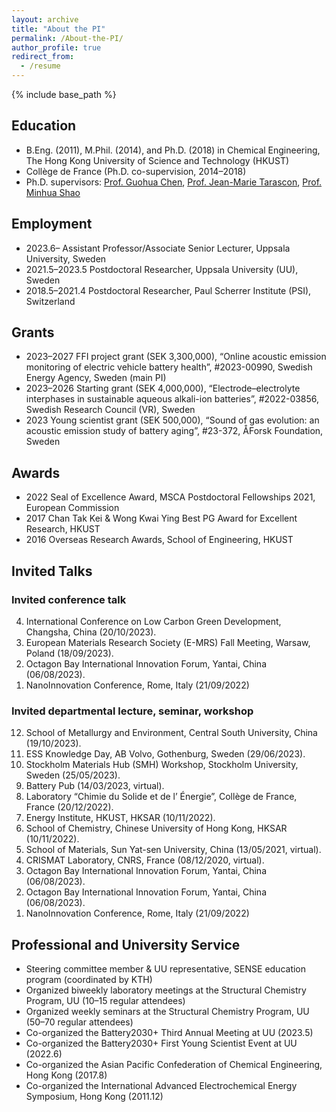 ```yaml
---
layout: archive
title: "About the PI"
permalink: /About-the-PI/
author_profile: true
redirect_from:
  - /resume
---
```


{% include base_path %}

## Education
* B.Eng. (2011), M.Phil. (2014), and Ph.D. (2018) in Chemical Engineering, The Hong Kong University of Science and Technology (HKUST)
* Collège de France (Ph.D. co-supervision, 2014–2018)
* Ph.D. supervisors: [Prof. Guohua Chen](https://scholars.cityu.edu.hk/en/persons/guohua-chen(4e987cda-3a4a-45d7-990d-26d3dfb839ba).html), [Prof. Jean-Marie Tarascon](https://solid-state-chemistry-energy-lab.org/), [Prof. Minhua Shao](https://minhuashaogroup.wixsite.com/7102)

## Employment
* 2023.6–  Assistant Professor/Associate Senior Lecturer, Uppsala University, Sweden
* 2021.5–2023.5  Postdoctoral Researcher, Uppsala University (UU), Sweden
* 2018.5–2021.4  Postdoctoral Researcher, Paul Scherrer Institute (PSI), Switzerland
  
## Grants
* 2023–2027	FFI project grant (SEK 3,300,000), “Online acoustic emission monitoring of electric vehicle battery health”, #2023-00990, Swedish Energy Agency, Sweden (main PI)
* 2023–2026	Starting grant (SEK 4,000,000), “Electrode–electrolyte interphases in sustainable aqueous alkali-ion batteries”, #2022-03856, Swedish Research Council (VR), Sweden
* 2023	Young scientist grant (SEK 500,000), “Sound of gas evolution: an acoustic emission study of battery aging”, #23-372, ÅForsk Foundation, Sweden

## Awards
* 2022	Seal of Excellence Award, MSCA Postdoctoral Fellowships 2021, European Commission
* 2017	Chan Tak Kei & Wong Kwai Ying Best PG Award for Excellent Research, HKUST
* 2016	Overseas Research Awards, School of Engineering, HKUST
  
## Invited Talks
### Invited conference talk

<ol reversed>
  <li>International Conference on Low Carbon Green Development, Changsha, China (20/10/2023).</li>
  <li>European Materials Research Society (E-MRS) Fall Meeting, Warsaw, Poland (18/09/2023).</li>
  <li>Octagon Bay International Innovation Forum, Yantai, China (06/08/2023).</li>
  <li>NanoInnovation Conference, Rome, Italy (21/09/2022)</li>
</ol>

### Invited departmental lecture, seminar, workshop

<ol reversed>
  <li>School of Metallurgy and Environment, Central South University, China (19/10/2023).</li>
  <li>ESS Knowledge Day, AB Volvo, Gothenburg, Sweden (29/06/2023).</li>
  <li>Stockholm Materials Hub (SMH) Workshop, Stockholm University, Sweden (25/05/2023).</li>
  <li>Battery Pub (14/03/2023, virtual).</li>
  <li>Laboratory “Chimie du Solide et de l’ Énergie”, Collège de France, France (20/12/2022).</li>
  <li>Energy Institute, HKUST, HKSAR (10/11/2022).</li>
  <li>School of Chemistry, Chinese University of Hong Kong, HKSAR (10/11/2022).</li>
  <li>School of Materials, Sun Yat-sen University, China (13/05/2021, virtual).</li>
  <li>CRISMAT Laboratory, CNRS, France (08/12/2020, virtual).</li>
  <li>Octagon Bay International Innovation Forum, Yantai, China (06/08/2023).</li>
  <li>Octagon Bay International Innovation Forum, Yantai, China (06/08/2023).</li>
  <li>NanoInnovation Conference, Rome, Italy (21/09/2022)</li>
</ol>
  
## Professional and University Service
* Steering committee member & UU representative, SENSE education program (coordinated by KTH)
* Organized biweekly laboratory meetings at the Structural Chemistry Program, UU (10–15 regular attendees)
* Organized weekly seminars at the Structural Chemistry Program, UU (50–70 regular attendees)
* Co-organized the Battery2030+ Third Annual Meeting at UU (2023.5)
* Co-organized the Battery2030+ First Young Scientist Event at UU (2022.6)
* Co-organized the Asian Pacific Confederation of Chemical Engineering, Hong Kong (2017.8)
* Co-organized the International Advanced Electrochemical Energy Symposium, Hong Kong (2011.12)

